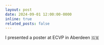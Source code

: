 ```yaml
---
layout: post
date: 2024-09-01 12:00:00-0000
inline: true
related_posts: false
---
```


I presented a poster at ECVP in Aberdeen :uk: